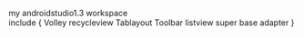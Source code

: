 my androidstudio1.3 workspace  
include {
	Volley
	recycleview
	Tablayout
	Toolbar
	listview super base adapter
}

